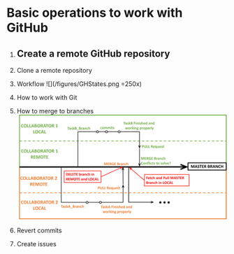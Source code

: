 # Basic operations to work with GitHub 


 
1. ## Create a remote GitHub repository

2. Clone a remote repository 
3. Workflow
![](/figures/GHStates.png =250x)
4. How to work with Git
5. How to merge to branches
![](/figures/WorkFlowGit.png)
6. Revert commits 
7. Create issues
